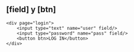 ## [field] y [btn]

```
<div page="login">
    <input type="text" name="user" field/>
    <input type="password" name="pass" field/>
    <button btn>LOG IN</button>
</div>
```